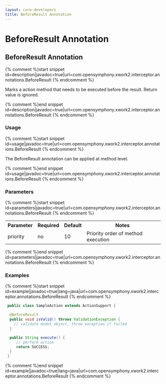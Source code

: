 ```yaml
---
layout: core-developers
title: BeforeResult Annotation
---
```


# BeforeResult Annotation

## BeforeResult Annotation



{% comment %}start snippet id=description|javadoc=true|url=com.opensymphony.xwork2.interceptor.annotations.BeforeResult {% endcomment %}
<p> Marks a action method that needs to be executed before the result. Return value is ignored.
</p>
{% comment %}end snippet id=description|javadoc=true|url=com.opensymphony.xwork2.interceptor.annotations.BeforeResult {% endcomment %}

### Usage



{% comment %}start snippet id=usage|javadoc=true|url=com.opensymphony.xwork2.interceptor.annotations.BeforeResult {% endcomment %}
<p> The BeforeResult annotation can be applied at method level.

</p>
{% comment %}end snippet id=usage|javadoc=true|url=com.opensymphony.xwork2.interceptor.annotations.BeforeResult {% endcomment %}

### Parameters



{% comment %}start snippet id=parameters|javadoc=true|url=com.opensymphony.xwork2.interceptor.annotations.BeforeResult {% endcomment %}
<p> <table class='confluenceTable' summary=''>
 <tr>
 <th class='confluenceTh'> Parameter </th>
 <th class='confluenceTh'> Required </th>
 <th class='confluenceTh'> Default </th>
 <th class='confluenceTh'> Notes </th>
 </tr>
 <tr>
 <td class='confluenceTd'>priority</td>
 <td class='confluenceTd'>no</td>
 <td class='confluenceTd'>10</td>
 <td class='confluenceTd'>Priority order of method execution</td>
 </tr>
 </table>
</p>
{% comment %}end snippet id=parameters|javadoc=true|url=com.opensymphony.xwork2.interceptor.annotations.BeforeResult {% endcomment %}

### Examples



{% comment %}start snippet id=example|javadoc=true|lang=java|url=com.opensymphony.xwork2.interceptor.annotations.BeforeResult {% endcomment %}

```java
 public class SampleAction extends ActionSupport {

  @BeforeResult
  public void isValid() throws ValidationException {
    // validate model object, throw exception if failed
  }

  public String execute() {
     // perform action
     return SUCCESS;
  }
 }

```

{% comment %}end snippet id=example|javadoc=true|lang=java|url=com.opensymphony.xwork2.interceptor.annotations.BeforeResult {% endcomment %}
